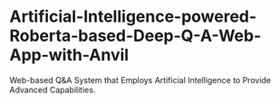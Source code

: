 # Artificial-Intelligence-powered-Roberta-based-Deep-Q-A-Web-App-with-Anvil
Web-based Q&amp;A System that Employs Artificial Intelligence to Provide Advanced Capabilities.
